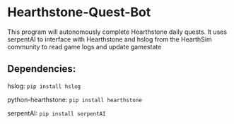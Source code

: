 # Hearthstone-Quest-Bot
This program will autonomously complete Hearthstone daily quests. It uses serpentAI to interface with Hearthstone and hslog from the HearthSim community to read game logs and update gamestate

## Dependencies:
hslog: `pip install hslog`

python-hearthstone: `pip install hearthstone`

serpentAI: `pip install serpentAI`